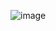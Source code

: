 ![image](https://github.com/DanielpRibeiro/AplicacaoWeb-MataMosquito/assets/78006439/f44d0d44-6985-40e1-a72a-b5738c8ee588)

